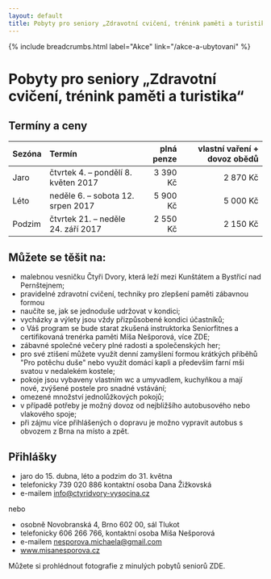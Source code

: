 ```yaml
---
layout: default
title: Pobyty pro seniory „Zdravotní cvičení, trénink paměti a turistika“
---
```


{% include breadcrumbs.html label="Akce" link="/akce-a-ubytovani" %}

# Pobyty pro seniory „Zdravotní cvičení, trénink paměti a turistika“

## Termíny a ceny

| Sezóna | Termín              | plná penze | vlastní vaření + dovoz obědů |
|:-------|:--------------------|-----------:|-----------------------------:|
| Jaro   | čtvrtek 4. – pondělí 8. květen 2017 |   3 390 Kč |                     2 870 Kč |
| Léto   | neděle 6. – sobota 12. srpen 2017 |   5 900 Kč |                     5 000 Kč | 
| Podzim | čtvrtek 21. – neděle 24. září 2017 |   2 550 Kč |                     2 150 Kč |

## Můžete se těšit na:

- malebnou vesničku Čtyři Dvory, která leží mezi Kunštátem a Bystřicí nad Pernštejnem;
- pravidelné zdravotní cvičení, techniky pro zlepšení paměti zábavnou formou
- naučíte se, jak se jednoduše udržovat v kondici;
- vycházky a výlety jsou vždy přizpůsobené kondici účastníků;
- o Váš program se bude starat zkušená instruktorka Seniorfitnes a certifikovaná trenérka paměti Míša Nešporová, více ZDE;
- zábavné společné večery plné radosti a společenských her;
- pro své ztišení můžete využít denní zamyšlení formou krátkých příběhů "Pro potěchu duše" nebo využít domácí kapli a především farní mši svatou v nedalekém kostele;
- pokoje jsou vybaveny vlastním wc a umyvadlem, kuchyňkou a mají nové, zvýšené postele pro snadné vstávání;
- omezené množství jednolůžkových pokojů;
- v případě potřeby je možný dovoz od nejbližšího autobusového nebo vlakového spoje;
- při zájmu více přihlášených o dopravu je možno vypravit autobus s obvozem z Brna na místo a zpět.

## Přihlášky
- jaro do 15. dubna, léto a podzim do 31. května
- telefonicky 739 020 886 kontaktní osoba Dana Žižkovská
- e-mailem info@ctyridvory-vysocina.cz

nebo

- osobně Novobranská 4, Brno 602 00, sál Tlukot
- telefonicky 606 266 766, kontaktní osoba Míša Nešporová
- e-mailem nesporova.michaela@gmail.com
- www.misanesporova.cz
 
Můžete si prohlédnout fotografie z minulých pobytů seniorů ZDE.
